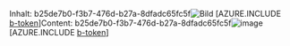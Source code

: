 <span data-ttu-id="b44bb-101">Inhalt: b25de7b0-f3b7-476d-b27a-8dfadc65fc5f![Bild](03dc2d6e-746c-45d9-a3cd-a5116dd0f37d.png)
[AZURE.INCLUDE [b-token](d52c6247-5ef5-4a64-8754-422f75eb6638.md)]</span><span class="sxs-lookup"><span data-stu-id="b44bb-101">Content: b25de7b0-f3b7-476d-b27a-8dfadc65fc5f![image](03dc2d6e-746c-45d9-a3cd-a5116dd0f37d.png)
[AZURE.INCLUDE [b-token](d52c6247-5ef5-4a64-8754-422f75eb6638.md)]</span></span>
